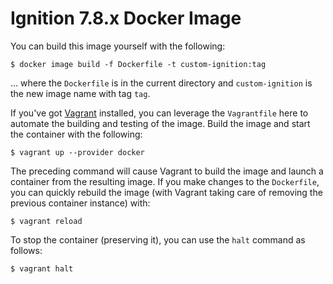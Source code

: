 # Ignition 7.8.x Docker Image

You can build this image yourself with the following:

    $ docker image build -f Dockerfile -t custom-ignition:tag

... where the `Dockerfile` is in the current directory and `custom-ignition` is the new image name with tag `tag`.

If you've got [Vagrant](https://vagrantup.com) installed, you can leverage the `Vagrantfile` here to automate the building and testing of the image.  Build the image and start the container with the following:

    $ vagrant up --provider docker

The preceding command will cause Vagrant to build the image and launch a container from the resulting image.  If you make changes to the `Dockerfile`, you can quickly rebuild the image (with Vagrant taking care of removing the previous container instance) with:

    $ vagrant reload

To stop the container (preserving it), you can use the `halt` command as follows:

    $ vagrant halt